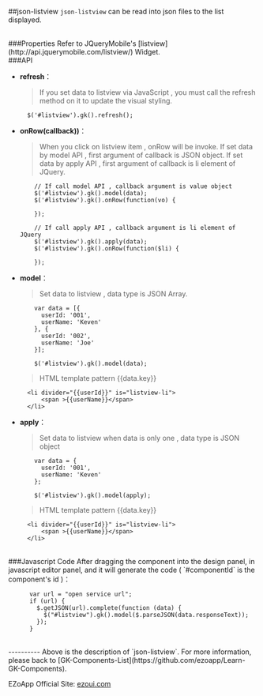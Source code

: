 ##json-listview
`json-listview` can be read into json files to the list displayed.

<br/>
###Properties
Refer to JQueryMobile's [listview](http://api.jquerymobile.com/listview/) Widget.

<br/>
###API

- **refresh**：  
 	> If you set data to listview via JavaScript , you must call the refresh method on it to update the visual styling.

		$('#listview').gk().refresh();

- **onRow(callback))**：  
  	> When you click on listview item , onRow will be invoke.
    > If set data by model API , first argument of callback is JSON object.
    > If set data by apply API , first argument of callback is li element of JQuery.

          // If call model API , callback argument is value object
          $('#listview').gk().model(data);
          $('#listview').gk().onRow(function(vo) {

          });

          // If call apply API , callback argument is li element of JQuery
          $('#listview').gk().apply(data);
          $('#listview').gk().onRow(function($li) {

          });    

- **model**：  
  	> Set data to listview , data type is JSON Array.
            
          var data = [{
            userId: '001',
            userName: 'Keven'
          }, {
            userId: '002',
            userName: 'Joe'
          }];

          $('#listview').gk().model(data);
          
  	> HTML template pattern {{data.key}}
  	
        <li divider="{{userId}}" is="listview-li">
        	<span >{{userName}}</span>
        </li>             

- **apply**：  
  	> Set data to listview when data is only one , data type is JSON object

          var data = {
            userId: '001',
            userName: 'Keven'
          };

          $('#listview').gk().model(apply);
          
  	> HTML template pattern {{data.key}}
  	
        <li divider="{{userId}}" is="listview-li">
        	<span >{{userName}}</span>
        </li>          
<br/>
###Javascript Code
After dragging the component into the design panel, in javascript editor panel, and it will generate the code ( `#componentId` is the component's id )：

		  var url = "open service url";
		  if (url) {
		    $.getJSON(url).complete(function (data) {
		      $("#listview").gk().model($.parseJSON(data.responseText));
		    });
		  }

<br/>
----------
Above is the description of `json-listview`. For more information, please back to [GK-Components-List](https://github.com/ezoapp/Learn-GK-Components).

EZoApp Official Site: [ezoui.com](http://ezoui.com/)





